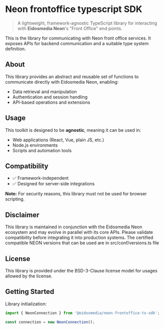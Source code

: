 # Neon frontoffice typescript SDK

> A lightweight, framework-agnostic TypeScript library for interacting with **Eidosmedia Neon**'s "Front Office" end points.

This is the library for communicating with Neon front office services. It exposes APIs for backend communication and a suitable type system definition.

## About

This library provides an abstract and reusable set of functions to communicate directly with Eidosmedia Neon, enabling:

- Data retrieval and manipulation
- Authentication and session handling
- API-based operations and extensions

## Usage

This toolkit is designed to be **agnostic**, meaning it can be used in:

- Web applications (React, Vue, plain JS, etc.)
- Node.js environments
- Scripts and automation tools

## Compatibility

- ✅ Framework-independent
- ✅ Designed for server-side integrations

**Note:** For security reasons, this library must not be used for browser scripting.

## Disclaimer

This library is maintained in conjunction with the Eidosmedia Neon ecosystem and may evolve in parallel with its core APIs. Please validate compatibility before integrating it into production systems.
The certified compatible NEON versions that can be used are in src/conf/versions.ts file 

## License

This library is provided under the BSD-3-Clause license model for usages allowed by the license.

## Getting Started

Library initialization:

```javascript
import { NeonConnection } from '@eidosmedia/neon-frontoffice-ts-sdk';

const connection = new NeonConnection();
```
